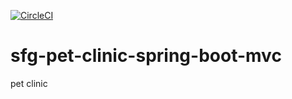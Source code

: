 [![CircleCI](https://circleci.com/gh/parveznawaz/sfg-pet-clinic-spring-boot-mvc.svg?style=svg)](https://circleci.com/gh/parveznawaz/sfg-pet-clinic-spring-boot-mvc)

# sfg-pet-clinic-spring-boot-mvc
pet clinic 
